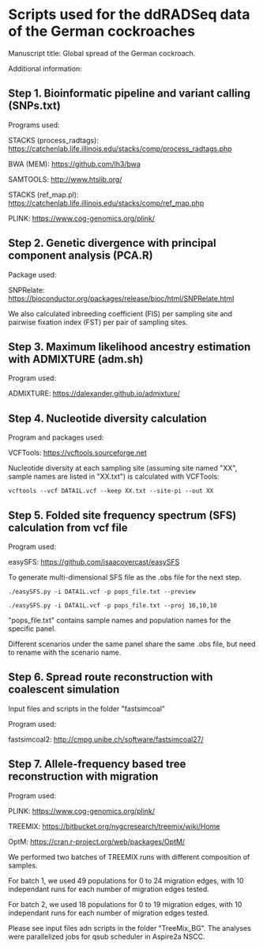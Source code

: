 # Scripts used for the ddRADSeq data of the German cockroaches

Manuscript title: Global spread of the German cockroach.

Additional information:


## Step 1. Bioinformatic pipeline and variant calling (SNPs.txt)

Programs used: 

STACKS (process_radtags): https://catchenlab.life.illinois.edu/stacks/comp/process_radtags.php 

BWA (MEM): https://github.com/lh3/bwa

SAMTOOLS: http://www.htslib.org/

STACKS (ref_map.pl): https://catchenlab.life.illinois.edu/stacks/comp/ref_map.php 

PLINK: https://www.cog-genomics.org/plink/


## Step 2. Genetic divergence with principal component analysis (PCA.R)

Package used: 

SNPRelate: https://bioconductor.org/packages/release/bioc/html/SNPRelate.html

We also calculated inbreeding coefficient (FIS) per sampling site and pairwise fixation index (FST) per pair of sampling sites. 


## Step 3. Maximum likelihood ancestry estimation with ADMIXTURE (adm.sh)

Program used: 

ADMIXTURE: https://dalexander.github.io/admixture/


## Step 4. Nucleotide diversity calculation

Program and packages used:

VCFTools: https://vcftools.sourceforge.net

Nucleotide diversity at each sampling site (assuming site named "XX", sample names are listed in "XX.txt") is calculated with VCFTools:

`vcftools --vcf DATA1L.vcf --keep XX.txt --site-pi --out XX`


## Step 5. Folded site frequency spectrum (SFS) calculation from vcf file

Program used: 

easySFS: https://github.com/isaacovercast/easySFS

To generate multi-dimensional SFS file as the .obs file for the next step. 

`./easySFS.py -i DATA1L.vcf -p pops_file.txt --preview`

`./easySFS.py -i DATA1L.vcf -p pops_file.txt --proj 10,10,10`

"pops_file.txt" contains sample names and population names for the specific panel.

Different scenarios under the same panel share the same .obs file, but need to rename with the scenario name. 


## Step 6. Spread route reconstruction with coalescent simulation

Input files and scripts in the folder "fastsimcoal"

Program used: 

fastsimcoal2: http://cmpg.unibe.ch/software/fastsimcoal27/


## Step 7. Allele-frequency based tree reconstruction with migration

Program used: 

PLINK: https://www.cog-genomics.org/plink/

TREEMIX: https://bitbucket.org/nygcresearch/treemix/wiki/Home

OptM: https://cran.r-project.org/web/packages/OptM/

We performed two batches of TREEMIX runs with different composition of samples.

For batch 1, we used 49 populations for 0 to 24 migration edges, with 10 independant runs for each number of migration edges tested.

For batch 2, we used 18 populations for 0 to 19 migration edges, with 10 independant runs for each number of migration edges tested.

Please see input files adn scripts in the folder "TreeMix_BG". The analyses were parallelized jobs for qsub scheduler in Aspire2a NSCC. 

